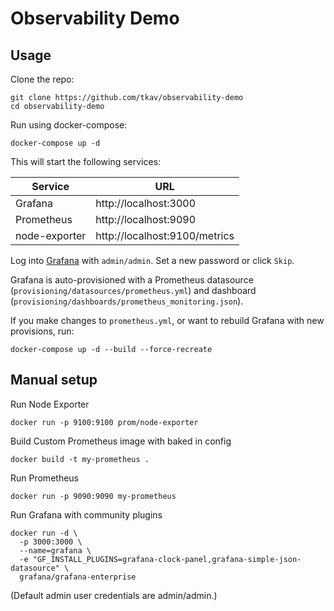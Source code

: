 # Observability Demo


## Usage

Clone the repo:
```
git clone https://github.com/tkav/observability-demo
cd observability-demo
```

Run using docker-compose:
```
docker-compose up -d
```

This will start the following services:

| Service       | URL                           |
|---------------|-----------------------        |
| Grafana       | http://localhost:3000         |
| Prometheus    | http://localhost:9090         |
| node-exporter | http://localhost:9100/metrics |


Log into [Grafana](http://localhost:3000) with `admin/admin`. Set a new password or click `Skip`.

Grafana is auto-provisioned with a Prometheus datasource (`provisioning/datasources/prometheus.yml`) and dashboard (`provisioning/dashboards/prometheus_monitoring.json`).

If you make changes to `prometheus.yml`, or want to rebuild Grafana with new provisions, run:
```
docker-compose up -d --build --force-recreate
```


## Manual setup


Run Node Exporter
```
docker run -p 9100:9100 prom/node-exporter
```

Build Custom Prometheus image with baked in config
```
docker build -t my-prometheus .
```

Run Prometheus
```
docker run -p 9090:9090 my-prometheus
```

Run Grafana with community plugins
```
docker run -d \
  -p 3000:3000 \
  --name=grafana \
  -e "GF_INSTALL_PLUGINS=grafana-clock-panel,grafana-simple-json-datasource" \
  grafana/grafana-enterprise
```
(Default admin user credentials are admin/admin.)

